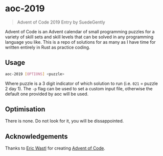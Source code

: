 # aoc-2019
> Advent of Code 2019 Entry by SuedeGently

Advent of Code is an Advent calendar of small programming puzzles for a variety of skill sets and skill levels that can be solved in any programming language you like. This is a repo of solutions for as many as I have time for written entirely in Rust as practice coding.

## Usage
```bash
aoc-2019 [OPTIONS] <puzzle>
```
Where puzzle is a 3 digit indicator of which solution to run (i.e. `021` = puzzle 2 day 1).
The `-p` flag can be used to set a custom input file, otherwise the default one provided by aoc will be used.

## Optimisation
There is none. Do not look for it, you will be dissappointed.

## Acknowledgements
Thanks to [Eric Wastl](http://was.tl/) for creating [Advent of Code](https://adventofcode.com/).
